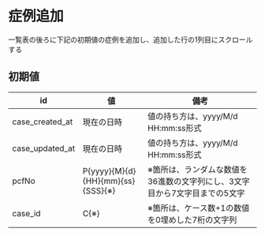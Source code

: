 # 症例追加

一覧表の後ろに下記の初期値の症例を追加し、追加した行の1列目にスクロールする

## 初期値

| id | 値 | 備考 |
| ---- | ---- | ---- |
| case_created_at | 現在の日時 | 値の持ち方は、yyyy/M/d HH:mm:ss形式 |
| case_updated_at | 現在の日時 | 値の持ち方は、yyyy/M/d HH:mm:ss形式 |
| pcfNo | P{yyyy}{M}{d}{HH}{mm}{ss}{SSS}{※} | ※箇所は、ランダムな数値を36進数の文字列にし、3文字目から7文字目までの5文字 |
| case_id | C{※} | ※箇所は、ケース数+1の数値を0埋めした7桁の文字列 |
